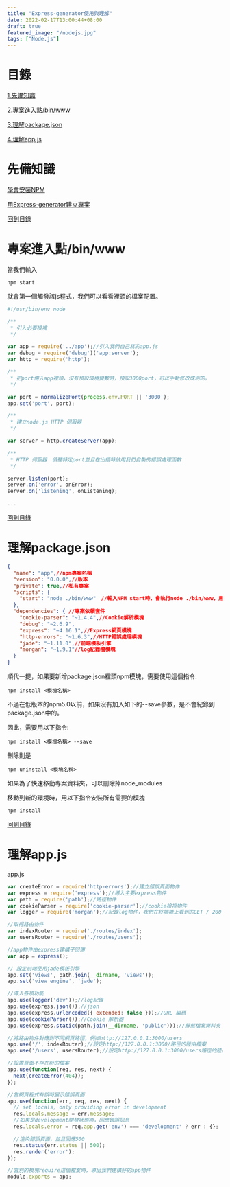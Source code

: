```yaml
---
title: "Express-generator使用與理解"
date: 2022-02-17T13:00:44+08:00
draft: true
featured_image: "/nodejs.jpg"
tags: ["Node.js"]
---
```


# 目錄

[1.先備知識](#先備知識)

[2.專案進入點/bin/www](#專案進入點binwww)

[3.理解package.json](#理解packagejson)

[4.理解app.js](#理解appjs)

# 先備知識

[學會安裝NPM](/blog/public/post/node.js/npm安裝/)

[用Express-generator建立專案](/blog/public/post/node.js/用express-generator建立專案/)

[回到目錄](#目錄)

# 專案進入點/bin/www

當我們輸入

```
npm start
```

就會第一個觸發該js程式，我們可以看看裡頭的檔案配置。

```javascript
#!/usr/bin/env node

/**
 * 引入必要模塊
 */

var app = require('../app');//引入我們自己寫的app.js
var debug = require('debug')('app:server');
var http = require('http');

/**
 * 把port傳入app裡頭，沒有預設環境變數時，預設3000port，可以手動修改成別的。
 */

var port = normalizePort(process.env.PORT || '3000');
app.set('port', port);

/**
 * 建立node.js HTTP 伺服器
 */

var server = http.createServer(app);

/**
 * HTTP 伺服器　偵聽特定port並且在出錯時啟用我們自製的錯誤處理函數
 */

server.listen(port);
server.on('error', onError);
server.on('listening', onListening);

...

```

[回到目錄](#目錄)

# 理解package.json

```json
{
  "name": "app",//npm專案名稱
  "version": "0.0.0",//版本
  "private": true,//私有專案
  "scripts": {
    "start": "node ./bin/www"　//輸入NPM start時，會執行node ./bin/www，用js執行 www啟動腳本
  },
  "dependencies": { //專案依賴套件
    "cookie-parser": "~1.4.4",//Cookie解析模塊
    "debug": "~2.6.9",
    "express": "~4.16.1",//Express網頁模塊
    "http-errors": "~1.6.3",//HTTP錯誤處理模塊
    "jade": "~1.11.0",//前端模板引擎
    "morgan": "~1.9.1"//log紀錄檔模塊
  }
}
```
順代一提，如果要新增package.json裡頭npm模塊，需要使用這個指令:

```
npm install <模塊名稱>
```

不過在低版本的npm5.0以前，如果沒有加入如下的--save參數，是不會紀錄到package.json中的。

因此，需要用以下指令:

```
npm install <模塊名稱> --save
```

刪除則是

```
npm uninstall <模塊名稱>
```

如果為了快速移動專案資料夾，可以刪除掉node_modules

移動到新的環境時，用以下指令安裝所有需要的模塊

```
npm install
```
[回到目錄](#目錄)

# 理解app.js

app.js
```javascript
var createError = require('http-errors');//建立錯誤頁面物件
var express = require('express');//導入主要express物件
var path = require('path');//路徑物件
var cookieParser = require('cookie-parser');//cookie檢視物件
var logger = require('morgan');//紀錄log物件，我們在終端機上看到的GET / 200 6.923 ms - 170等存取紀錄就是來自這個模塊。如果要的話，可以寫入某個特定文件。

//取得路由物件
var indexRouter = require('./routes/index');
var usersRouter = require('./routes/users');

//app物件由express建構子回傳
var app = express();

// 設定前端使用jade模板引擎
app.set('views', path.join(__dirname, 'views'));
app.set('view engine', 'jade');

//導入各項功能
app.use(logger('dev'));//log紀錄
app.use(express.json());//json
app.use(express.urlencoded({ extended: false }));//URL 編碼
app.use(cookieParser());//Cookie 解析器
app.use(express.static(path.join(__dirname, 'public')));//靜態檔案資料夾

//將路由物件對應到不同網頁路徑，例如http://127.0.0.1:3000/users
app.use('/', indexRouter);//設定http://127.0.0.1:3000/路徑的陸由檔案
app.use('/users', usersRouter);//設定http://127.0.0.1:3000/users路徑的陸由檔案

//設置頁面不存在時的檔案
app.use(function(req, res, next) {
  next(createError(404));
});

//當網頁程式有誤時展示錯誤頁面
app.use(function(err, req, res, next) {
  // set locals, only providing error in development
  res.locals.message = err.message;
  //如果是development開發狀態時，回應錯誤訊息
  res.locals.error = req.app.get('env') === 'development' ? err : {};

  //渲染錯誤頁面，並且回應500
  res.status(err.status || 500);
  res.render('error');
});

//當別的模塊require這個檔案時，導出我們建構好的app物件
module.exports = app;
```